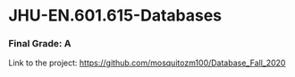 # JHU-EN.601.615-Databases
### Final Grade: A
Link to the project: https://github.com/mosquitozm100/Database_Fall_2020
